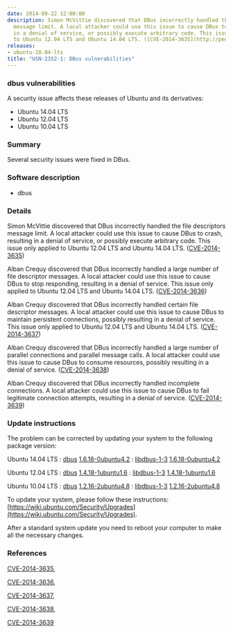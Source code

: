 ```yaml
---
date: 2014-09-22 12:00:00
description: Simon McVittie discovered that DBus incorrectly handled the file descriptors
  message limit. A local attacker could use this issue to cause DBus to crash, resulting
  in a denial of service, or possibly execute arbitrary code. This issue only applied
  to Ubuntu 12.04 LTS and Ubuntu 14.04 LTS. ([CVE-2014-3635](http://people.ubuntu.com/~ubuntu-security/cve/CVE-2014-3635))
releases:
- ubuntu-10.04-lts
title: "USN-2352-1: DBus vulnerabilities"
---
```


### dbus vulnerabilities

A security issue affects these releases of Ubuntu and its derivatives:

* Ubuntu 14.04 LTS
* Ubuntu 12.04 LTS
* Ubuntu 10.04 LTS

### Summary

Several security issues were fixed in DBus. 

### Software description

* dbus 

### Details

Simon McVittie discovered that DBus incorrectly handled the file descriptors message limit. A local attacker could use this issue to cause DBus to crash, resulting in a denial of service, or possibly execute arbitrary code. This issue only applied to Ubuntu 12.04 LTS and Ubuntu 14.04 LTS. ([CVE-2014-3635](http://people.ubuntu.com/~ubuntu-security/cve/CVE-2014-3635))

Alban Crequy discovered that DBus incorrectly handled a large number of file descriptor messages. A local attacker could use this issue to cause DBus to stop responding, resulting in a denial of service. This issue only applied to Ubuntu 12.04 LTS and Ubuntu 14.04 LTS. ([CVE-2014-3636](http://people.ubuntu.com/~ubuntu-security/cve/CVE-2014-3636))

Alban Crequy discovered that DBus incorrectly handled certain file descriptor messages. A local attacker could use this issue to cause DBus to maintain persistent connections, possibly resulting in a denial of service. This issue only applied to Ubuntu 12.04 LTS and Ubuntu 14.04 LTS. ([CVE-2014-3637](http://people.ubuntu.com/~ubuntu-security/cve/CVE-2014-3637))

Alban Crequy discovered that DBus incorrectly handled a large number of parallel connections and parallel message calls. A local attacker could use this issue to cause DBus to consume resources, possibly resulting in a denial of service. ([CVE-2014-3638](http://people.ubuntu.com/~ubuntu-security/cve/CVE-2014-3638))

Alban Crequy discovered that DBus incorrectly handled incomplete connections. A local attacker could use this issue to cause DBus to fail legitimate connection attempts, resulting in a denial of service. ([CVE-2014-3639](http://people.ubuntu.com/~ubuntu-security/cve/CVE-2014-3639)) 

### Update instructions

The problem can be corrected by updating your system to the following package version:

Ubuntu 14.04 LTS
 : [dbus](https://launchpad.net/ubuntu/+source/dbus) <span> [1.6.18-0ubuntu4.2](https://launchpad.net/ubuntu/+source/dbus/1.6.18-0ubuntu4.2) </span> 
 : [libdbus-1-3](https://launchpad.net/ubuntu/+source/dbus) <span> [1.6.18-0ubuntu4.2](https://launchpad.net/ubuntu/+source/dbus/1.6.18-0ubuntu4.2) </span> 

Ubuntu 12.04 LTS
 : [dbus](https://launchpad.net/ubuntu/+source/dbus) <span> [1.4.18-1ubuntu1.6](https://launchpad.net/ubuntu/+source/dbus/1.4.18-1ubuntu1.6) </span> 
 : [libdbus-1-3](https://launchpad.net/ubuntu/+source/dbus) <span> [1.4.18-1ubuntu1.6](https://launchpad.net/ubuntu/+source/dbus/1.4.18-1ubuntu1.6) </span> 

Ubuntu 10.04 LTS
 : [dbus](https://launchpad.net/ubuntu/+source/dbus) <span> [1.2.16-2ubuntu4.8](https://launchpad.net/ubuntu/+source/dbus/1.2.16-2ubuntu4.8) </span> 
 : [libdbus-1-3](https://launchpad.net/ubuntu/+source/dbus) <span> [1.2.16-2ubuntu4.8](https://launchpad.net/ubuntu/+source/dbus/1.2.16-2ubuntu4.8) </span> 

To update your system, please follow these instructions: [https://wiki.ubuntu.com/Security/Upgrades](https://wiki.ubuntu.com/Security/Upgrades).

After a standard system update you need to reboot your computer to make all the necessary changes. 

### References

 [CVE-2014-3635](http://people.ubuntu.com/~ubuntu-security/cve/CVE-2014-3635), 

 [CVE-2014-3636](http://people.ubuntu.com/~ubuntu-security/cve/CVE-2014-3636), 

 [CVE-2014-3637](http://people.ubuntu.com/~ubuntu-security/cve/CVE-2014-3637), 

 [CVE-2014-3638](http://people.ubuntu.com/~ubuntu-security/cve/CVE-2014-3638), 

 [CVE-2014-3639](http://people.ubuntu.com/~ubuntu-security/cve/CVE-2014-3639)
